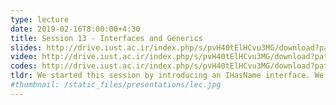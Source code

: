 ```yaml
---
type: lecture
date: 2019-02-16T8:00:00+4:30
title: Session 13 - Interfaces and Generics
slides: http://drive.iust.ac.ir/index.php/s/pvH40tElHCvu3MG/download?path=%2FSlides&files=AP_Session14.pdf
video: http://drive.iust.ac.ir/index.php/s/pvH40tElHCvu3MG/download?path=%2FClassVideos&files=S14.mp4
codes: http://drive.iust.ac.ir/index.php/s/pvH40tElHCvu3MG/download?path=%2FCode&files=S14.zip
tldr: We started this session by introducing an IHasName interface. We then introduced a simple Generic for printing different types. We also introduced the IDisposable interface and mentioned the IComparable interface.
#thumbnail: /static_files/presentations/lec.jpg
---
```

